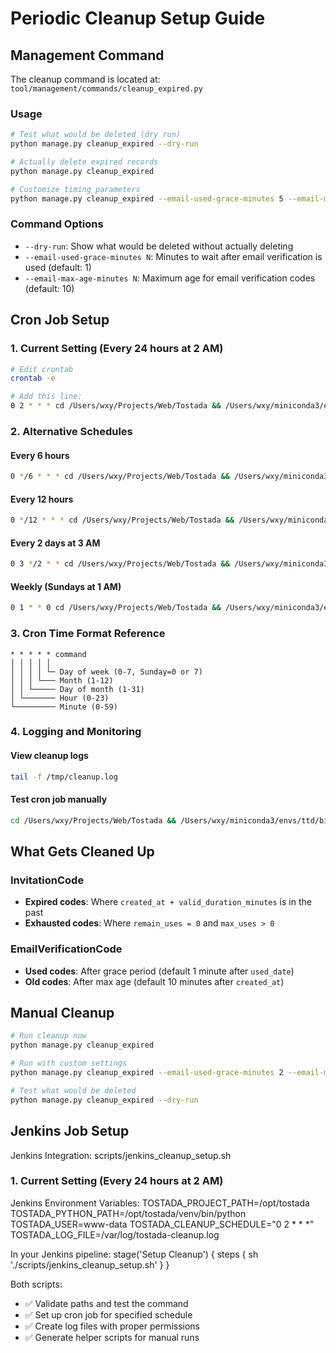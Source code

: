 # Periodic Cleanup Setup Guide

## Management Command

The cleanup command is located at: `tool/management/commands/cleanup_expired.py`

### Usage

```bash
# Test what would be deleted (dry run)
python manage.py cleanup_expired --dry-run

# Actually delete expired records
python manage.py cleanup_expired

# Customize timing parameters
python manage.py cleanup_expired --email-used-grace-minutes 5 --email-max-age-minutes 15
```

### Command Options

- `--dry-run`: Show what would be deleted without actually deleting
- `--email-used-grace-minutes N`: Minutes to wait after email verification is used (default: 1)
- `--email-max-age-minutes N`: Maximum age for email verification codes (default: 10)

## Cron Job Setup

### 1. Current Setting (Every 24 hours at 2 AM)
```bash
# Edit crontab
crontab -e

# Add this line:
0 2 * * * cd /Users/wxy/Projects/Web/Tostada && /Users/wxy/miniconda3/envs/ttd/bin/python manage.py cleanup_expired >> /tmp/cleanup.log 2>&1
```

### 2. Alternative Schedules

#### Every 6 hours
```bash
0 */6 * * * cd /Users/wxy/Projects/Web/Tostada && /Users/wxy/miniconda3/envs/ttd/bin/python manage.py cleanup_expired >> /tmp/cleanup.log 2>&1
```

#### Every 12 hours
```bash
0 */12 * * * cd /Users/wxy/Projects/Web/Tostada && /Users/wxy/miniconda3/envs/ttd/bin/python manage.py cleanup_expired >> /tmp/cleanup.log 2>&1
```

#### Every 2 days at 3 AM
```bash
0 3 */2 * * cd /Users/wxy/Projects/Web/Tostada && /Users/wxy/miniconda3/envs/ttd/bin/python manage.py cleanup_expired >> /tmp/cleanup.log 2>&1
```

#### Weekly (Sundays at 1 AM)
```bash
0 1 * * 0 cd /Users/wxy/Projects/Web/Tostada && /Users/wxy/miniconda3/envs/ttd/bin/python manage.py cleanup_expired >> /tmp/cleanup.log 2>&1
```

### 3. Cron Time Format Reference

```
* * * * * command
│ │ │ │ │
│ │ │ │ └─ Day of week (0-7, Sunday=0 or 7)
│ │ │ └─── Month (1-12)
│ │ └───── Day of month (1-31)
│ └─────── Hour (0-23)
└───────── Minute (0-59)
```

### 4. Logging and Monitoring

#### View cleanup logs
```bash
tail -f /tmp/cleanup.log
```

#### Test cron job manually
```bash
cd /Users/wxy/Projects/Web/Tostada && /Users/wxy/miniconda3/envs/ttd/bin/python manage.py cleanup_expired --dry-run
```

## What Gets Cleaned Up

### InvitationCode
- **Expired codes**: Where `created_at + valid_duration_minutes` is in the past
- **Exhausted codes**: Where `remain_uses = 0` and `max_uses > 0`

### EmailVerificationCode  
- **Used codes**: After grace period (default 1 minute after `used_date`)
- **Old codes**: After max age (default 10 minutes after `created_at`)

## Manual Cleanup

```bash
# Run cleanup now
python manage.py cleanup_expired

# Run with custom settings
python manage.py cleanup_expired --email-used-grace-minutes 2 --email-max-age-minutes 20

# Test what would be deleted
python manage.py cleanup_expired --dry-run
```

## Jenkins Job Setup
Jenkins Integration: scripts/jenkins_cleanup_setup.sh

### 1. Current Setting (Every 24 hours at 2 AM)
Jenkins Environment Variables:
TOSTADA_PROJECT_PATH=/opt/tostada
TOSTADA_PYTHON_PATH=/opt/tostada/venv/bin/python
TOSTADA_USER=www-data
TOSTADA_CLEANUP_SCHEDULE="0 2 * * *"
TOSTADA_LOG_FILE=/var/log/tostada-cleanup.log

In your Jenkins pipeline:
stage('Setup Cleanup') {
    steps {
        sh './scripts/jenkins_cleanup_setup.sh'
    }
}

Both scripts:
- ✅ Validate paths and test the command
- ✅ Set up cron job for specified schedule
- ✅ Create log files with proper permissions
- ✅ Generate helper scripts for manual runs
